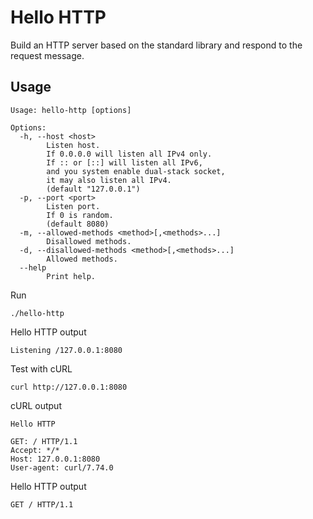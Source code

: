 # Hello HTTP

Build an HTTP server based on the standard library and respond to the request message.

## Usage

```text
Usage: hello-http [options]

Options:
  -h, --host <host>
        Listen host.
        If 0.0.0.0 will listen all IPv4 only.
        If :: or [::] will listen all IPv6,
        and you system enable dual-stack socket,
        it may also listen all IPv4.
        (default "127.0.0.1")
  -p, --port <port>
        Listen port.
        If 0 is random.
        (default 8080)
  -m, --allowed-methods <method>[,<methods>...]
        Disallowed methods.
  -d, --disallowed-methods <method>[,<methods>...]
        Allowed methods.
  --help
        Print help.
```

Run

```shell
./hello-http
```

Hello HTTP output

```text
Listening /127.0.0.1:8080
```

Test with cURL

```shell
curl http://127.0.0.1:8080
```

cURL output

```text
Hello HTTP

GET: / HTTP/1.1
Accept: */*
Host: 127.0.0.1:8080
User-agent: curl/7.74.0

```

Hello HTTP output

```text
GET / HTTP/1.1
```
